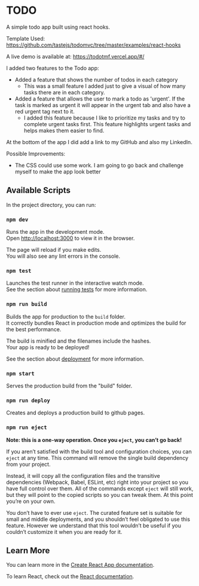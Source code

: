 # TODO

A simple todo app built using react hooks.

Template Used: https://github.com/tastejs/todomvc/tree/master/examples/react-hooks

A live demo is available at: https://todotmf.vercel.app/#/

I added two features to the Todo app:

<ul>
  <li>Added a feature that shows the number of todos in each category
    <ul>
       <li>
         This was a small feature I added just to give a visual of how many tasks there are in each category.         
      </li>      
    </ul>      
  </li>
  <li>Added a feature that allows the user to mark a todo as 'urgent'. 
    If the task is marked as urgent it will appear in the urgent tab and
    also have a red urgent tag next to it.
    <ul>
      <li>
        I added this feature because I like to prioritize my tasks and try to
        complete urgent tasks first. This feature highlights urgent tasks and 
        helps makes them easier to find.
      </li>
    </ul>
  </li>
 </ul>

At the bottom of the app I did add a link to my GitHub and also my LinkedIn.

Possible Improvements:

  <ul>
    <li>
      The CSS could use some work. I am going to go back and challenge myself to make the app look better
    </li>
  </ul>

## Available Scripts

In the project directory, you can run:

### `npm dev`

Runs the app in the development mode.<br>
Open [http://localhost:3000](http://localhost:3000) to view it in the browser.

The page will reload if you make edits.<br>
You will also see any lint errors in the console.

### `npm test`

Launches the test runner in the interactive watch mode.<br>
See the section about [running tests](https://facebook.github.io/create-react-app/docs/running-tests) for more information.

### `npm run build`

Builds the app for production to the `build` folder.<br>
It correctly bundles React in production mode and optimizes the build for the best performance.

The build is minified and the filenames include the hashes.<br>
Your app is ready to be deployed!

See the section about [deployment](https://facebook.github.io/create-react-app/docs/deployment) for more information.

### `npm start`

Serves the production build from the "build" folder.

### `npm run deploy`

Creates and deploys a production build to github pages.

### `npm run eject`

**Note: this is a one-way operation. Once you `eject`, you can’t go back!**

If you aren’t satisfied with the build tool and configuration choices, you can `eject` at any time. This command will remove the single build dependency from your project.

Instead, it will copy all the configuration files and the transitive dependencies (Webpack, Babel, ESLint, etc) right into your project so you have full control over them. All of the commands except `eject` will still work, but they will point to the copied scripts so you can tweak them. At this point you’re on your own.

You don’t have to ever use `eject`. The curated feature set is suitable for small and middle deployments, and you shouldn’t feel obligated to use this feature. However we understand that this tool wouldn’t be useful if you couldn’t customize it when you are ready for it.

## Learn More

You can learn more in the [Create React App documentation](https://facebook.github.io/create-react-app/docs/getting-started).

To learn React, check out the [React documentation](https://reactjs.org/).
